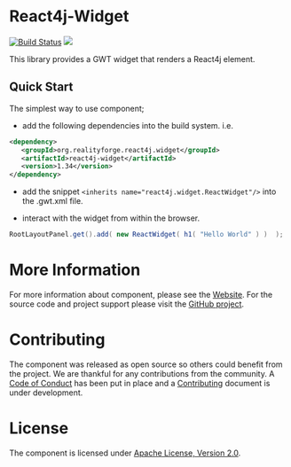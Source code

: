 # React4j-Widget

[![Build Status](https://secure.travis-ci.org/react4j/react4j-widget.png?branch=master)](http://travis-ci.org/react4j/react4j-widget)
[<img src="https://img.shields.io/maven-central/v/org.realityforge.react4j.widget/react4j-widget.svg?label=latest%20release"/>](http://search.maven.org/#search%7Cga%7C1%7Cg%3A%22org.realityforge.react4j.widget%22)

This library provides a GWT widget that renders a React4j element.

## Quick Start

The simplest way to use component;

* add the following dependencies into the build system. i.e.

```xml
<dependency>
   <groupId>org.realityforge.react4j.widget</groupId>
   <artifactId>react4j-widget</artifactId>
   <version>1.34</version>
</dependency>
```

* add the snippet `<inherits name="react4j.widget.ReactWidget"/>` into the .gwt.xml file.

* interact with the widget from within the browser.

```java
RootLayoutPanel.get().add( new ReactWidget( h1( "Hello World" ) )  );
```

# More Information

For more information about component, please see the [Website](https://react4j.github.io/react4j-widget). For the
source code and project support please visit the [GitHub project](https://github.com/react4j/react4j-widget).

# Contributing

The component was released as open source so others could benefit from the project. We are thankful for any
contributions from the community. A [Code of Conduct](CODE_OF_CONDUCT.md) has been put in place and
a [Contributing](CONTRIBUTING.md) document is under development.

# License

The component is licensed under [Apache License, Version 2.0](LICENSE).
